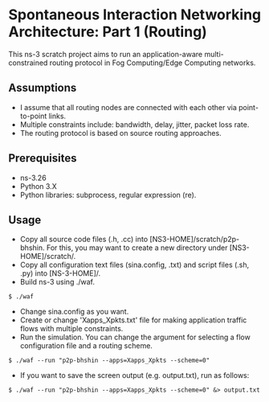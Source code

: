 # Spontaneous Interaction Networking Architecture: Part 1 (Routing)

This ns-3 scratch project aims to run an application-aware multi-constrained routing protocol in Fog Computing/Edge Computing networks.

## Assumptions
* I assume that all routing nodes are connected with each other via point-to-point links.
* Multiple constraints include: bandwidth, delay, jitter, packet loss rate.
* The routing protocol is based on source routing approaches.

## Prerequisites
* ns-3.26
* Python 3.X
* Python libraries: subprocess, regular expression (re).

## Usage
* Copy all source code files (.h, .cc) into [NS3-HOME]/scratch/p2p-bhshin. For this, you may want to create a new directory under [NS3-HOME]/scratch/.
* Copy all configuration text files (sina.config, .txt) and script files (.sh, .py) into [NS-3-HOME]/.
* Build ns-3 using ./waf.
```
$ ./waf
```
* Change sina.config as you want.
* Create or change 'Xapps_Xpkts.txt' file for making application traffic flows with multiple constraints.
* Run the simulation. You can change the argument for selecting a flow configuration file and a routing scheme.
```
$ ./waf --run "p2p-bhshin --apps=Xapps_Xpkts --scheme=0"
```
* If you want to save the screen output (e.g. output.txt), run as follows:
```
$ ./waf --run "p2p-bhshin --apps=Xapps_Xpkts --scheme=0" &> output.txt
```
